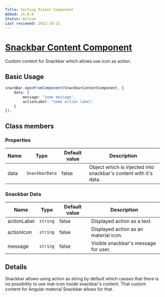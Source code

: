 ```yaml
---
Title: Sorting Picker Component
Added: v5.0.0
Status: Active
Last reviewed: 2022-10-21
---
```


# [Snackbar Content Component](lib/core/src/lib/snackbar-content/snackbar-content.component.ts "Defined in snackbar-content.component.ts")

Custom content for Snackbar which allows use icon as action.

## Basic Usage

```ts
snackBar.openFromComponent(SnackbarContentComponent, {
    data: {
        message: 'Some message',
        actionLabel: "Some action label"
    }
});
```

## Class members

### Properties

| Name | Type           | Default value | Description                                                      |
|------|----------------|---------------|------------------------------------------------------------------|
| data | `SnackbarData` | false         | Object which is injected into snackbar's content with it's data. |

### Snackbar Data

| Name        | Type           | Default value | Description                           |
|-------------|----------------|---------------|---------------------------------------|
| actionLabel | `string`       | false         | Displayed action as a text.           |
| actionIcon  | `string` | false         | Displayed action as an material icon. |
| message     | `string` | false         | Visible snackbar's message for user.  |

## Details

Snackbar allows using action as string by default which causes that there is no possibility to use mat-icon inside snackbar's content. 
That custom content for Angular material Snackbar allows for that. 
